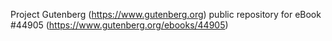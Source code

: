 Project Gutenberg (https://www.gutenberg.org) public repository for eBook #44905 (https://www.gutenberg.org/ebooks/44905)
